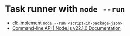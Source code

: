 # Task runner with `node --run`

- [cli: implement `node --run <script-in-package-json>`](https://github.com/nodejs/node/pull/52190)
- [Command-line API | Node.js v22.1.0 Documentation](https://nodejs.org/api/cli.html#--run)
